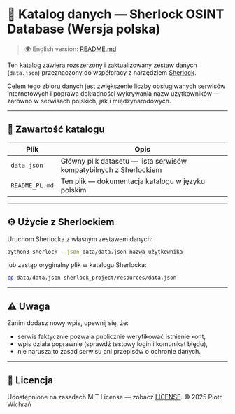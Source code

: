 # 📂 Katalog danych — Sherlock OSINT Database (Wersja polska)

> 🌍 English version: [README.md](README.md)

Ten katalog zawiera rozszerzony i zaktualizowany zestaw danych (`data.json`) przeznaczony do współpracy z narzędziem [Sherlock](https://github.com/sherlock-project/sherlock).

Celem tego zbioru danych jest zwiększenie liczby obsługiwanych serwisów internetowych i poprawa dokładności wykrywania nazw użytkowników — zarówno w serwisach polskich, jak i międzynarodowych.

---

## 📁 Zawartość katalogu

| Plik | Opis |
|------|------|
| `data.json` | Główny plik datasetu — lista serwisów kompatybilnych z Sherlockiem |
| `README_PL.md` | Ten plik — dokumentacja katalogu w języku polskim |

---

## ⚙️ Użycie z Sherlockiem

Uruchom Sherlocka z własnym zestawem danych:
```bash
python3 sherlock --json data/data.json nazwa_użytkownika
```
lub zastąp oryginalny plik w katalogu Sherlocka:
```bash
cp data/data.json sherlock_project/resources/data.json
```
***
## ⚠️ Uwaga
Zanim dodasz nowy wpis, upewnij się, że:
- serwis faktycznie pozwala publicznie weryfikować istnienie kont,
- wpis działa poprawnie (sprawdź testowy login i komunikat błędu),
- nie narusza to zasad serwisu ani przepisów o ochronie danych.
***
## 🪪 Licencja
Udostępnione na zasadach MIT License — zobacz [LICENSE](LICENSE).
© 2025 Piotr Wichrań